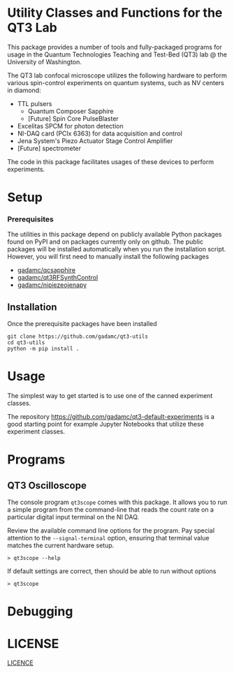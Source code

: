 # Utility Classes and Functions for the QT3 Lab

This package provides a number of tools and fully-packaged programs for usage
in the Quantum Technologies Teaching and Test-Bed (QT3) lab @ the University of Washington.

The QT3 lab confocal microscope utilizes the following hardware to perform
various spin-control experiments on quantum systems, such as NV centers in diamond:

 * TTL pulsers
   * Quantum Composer Sapphire
   * [Future] Spin Core PulseBlaster
 * Excelitas SPCM for photon detection
 * NI-DAQ card (PCIx 6363) for data acquisition and control
 * Jena System's Piezo Actuator Stage Control Amplifier
 * [Future] spectrometer

The code in this package facilitates usages of these devices to perform
experiments.

# Setup

### Prerequisites

The utilities in this package depend on publicly available Python packages found
on PyPI and on packages currently only on github. The public packages will be installed
automatically when you run the installation script. However, you will first
need to manually install the following packages

* [gadamc/qcsapphire](https://github.com/gadamc/qcsapphire)
* [gadamc/qt3RFSynthControl](https://github.com/gadamc/qt3RFSynthControl)
* [gadamc/nipiezeojenapy](https://github.com/gadamc/nipiezeojenapy)

## Installation

Once the prerequisite packages have been installed

```
git clone https://github.com/gadamc/qt3-utils
cd qt3-utils
python -m pip install .
```

# Usage

The simplest way to get started is to use one of the canned experiment classes.

The repository https://github.com/gadamc/qt3-default-experiments is a good starting
point for example Jupyter Notebooks that utilize these experiment classes.

# Programs

## QT3 Oscilloscope

The console program `qt3scope` comes with this package. It allows you to run
a simple program from the command-line that reads the count rate on a particular
digital input terminal on the NI DAQ.

Review the available command line options for the program. Pay special attention
to the `--signal-terminal` option, ensuring that terminal value matches the current
hardware setup.

```
> qt3scope --help
```

If default settings are correct, then should be able to run without options

```
> qt3scope
```

# Debugging

# LICENSE

[LICENCE](LICENSE)

